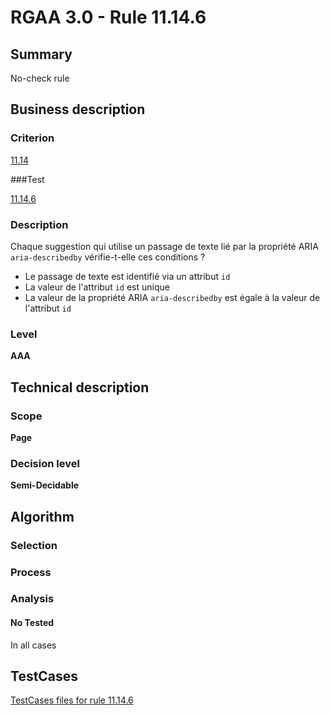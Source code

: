 # RGAA 3.0 -  Rule 11.14.6

## Summary

No-check rule

## Business description

### Criterion

[11.14](http://disic.github.io/rgaa_referentiel_en/RGAA3.0_Criteria_English_version_v1.html#crit-11-14)

###Test

[11.14.6](http://disic.github.io/rgaa_referentiel_en/RGAA3.0_Criteria_English_version_v1.html#test-11-14-6)

### Description

Chaque suggestion qui utilise un passage de texte lié par la propriété ARIA <code xml:lang="en" lang="en">aria-describedby</code> vérifie-t-elle ces conditions ?

<ul><li>  Le passage de texte est identifié via un attribut <code xml:lang="en" lang="en">id</code></li>
<li>  La valeur de l'attribut <code xml:lang="en" lang="en">id</code> est unique</li>
<li>  La valeur de la propriété ARIA <code xml:lang="en" lang="en">aria-describedby</code> est égale à la valeur de l'attribut <code xml:lang="en" lang="en">id</code></li>
</ul>

### Level

**AAA**

## Technical description

### Scope

**Page**

### Decision level

**Semi-Decidable**

## Algorithm

### Selection

### Process

### Analysis

#### No Tested 

In all cases



##  TestCases 

[TestCases files for rule 11.14.6](https://github.com/Asqatasun/Asqatasun/tree/master/rules/rules-rgaa3.0/src/test/resources/testcases/rgaa30/Rgaa30Rule111406/) 


